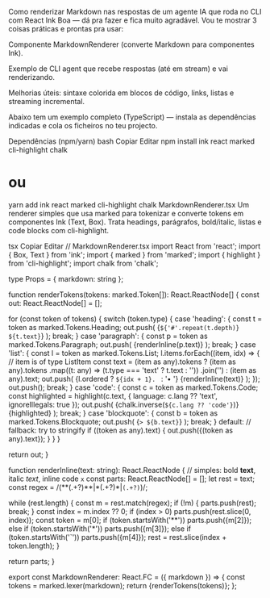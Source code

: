 Como renderizar Markdown nas respostas de um agente IA que roda no CLI com React Ink
Boa — dá pra fazer e fica muito agradável. Vou te mostrar 3 coisas práticas e prontas pra usar:

Componente MarkdownRenderer (converte Markdown para componentes Ink).

Exemplo de CLI agent que recebe respostas (até em stream) e vai renderizando.

Melhorias úteis: sintaxe colorida em blocos de código, links, listas e streaming incremental.

Abaixo tem um exemplo completo (TypeScript) — instala as dependências indicadas e cola os ficheiros no teu projecto.

Dependências (npm/yarn)
bash
Copiar
Editar
npm install ink react marked cli-highlight chalk
# ou
yarn add ink react marked cli-highlight chalk
MarkdownRenderer.tsx
Um renderer simples que usa marked para tokenizar e converte tokens em componentes Ink (Text, Box). Trata headings, parágrafos, bold/italic, listas e code blocks com cli-highlight.

tsx
Copiar
Editar
// MarkdownRenderer.tsx
import React from 'react';
import { Box, Text } from 'ink';
import { marked } from 'marked';
import { highlight } from 'cli-highlight';
import chalk from 'chalk';

type Props = { markdown: string };

function renderTokens(tokens: marked.Token[]): React.ReactNode[] {
  const out: React.ReactNode[] = [];

  for (const token of tokens) {
    switch (token.type) {
      case 'heading': {
        const t = token as marked.Tokens.Heading;
        out.push(
          <Box key={out.length} marginBottom={1}>
            <Text bold underline>
              {`${'#'.repeat(t.depth)} ${t.text}`}
            </Text>
          </Box>
        );
        break;
      }
      case 'paragraph': {
        const p = token as marked.Tokens.Paragraph;
        out.push(
          <Box key={out.length} wrapMargin={1}>
            <Text>{renderInline(p.text)}</Text>
          </Box>
        );
        break;
      }
      case 'list': {
        const l = token as marked.Tokens.List;
        l.items.forEach((item, idx) => {
          // item is of type ListItem
          const text = (item as any).tokens
            ? (item as any).tokens
                .map((t: any) => (t.type === 'text' ? t.text : ''))
                .join('')
            : (item as any).text;
          out.push(
            <Box key={out.length}>
              <Text>{l.ordered ? `${idx + 1}. ` : '• '}</Text>
              <Text>{renderInline(text)}</Text>
            </Box>
          );
        });
        out.push(<Box key={out.length} marginBottom={1} />);
        break;
      }
      case 'code': {
        const c = token as marked.Tokens.Code;
        const highlighted = highlight(c.text, { language: c.lang ?? 'text', ignoreIllegals: true });
        out.push(
          <Box key={out.length} flexDirection="column" marginY={1}>
            <Text>{chalk.inverse(` ${c.lang ?? 'code'} `)}</Text>
            <Box marginTop={0}>
              <Text>{highlighted}</Text>
            </Box>
          </Box>
        );
        break;
      }
      case 'blockquote': {
        const b = token as marked.Tokens.Blockquote;
        out.push(
          <Box key={out.length}>
            <Text italic dimColor>{`> ${b.text}`}</Text>
          </Box>
        );
        break;
      }
      default:
        // fallback: try to stringify
        if ((token as any).text) {
          out.push(<Text key={out.length}>{(token as any).text}</Text>);
        }
    }
  }

  return out;
}

function renderInline(text: string): React.ReactNode {
  // simples: bold **text**, italic *text*, inline code `x`
  const parts: React.ReactNode[] = [];
  let rest = text;
  const regex = /(\*\*(.+?)\*\*|\*(.+?)\*|`(.+?)`)/;

  while (rest.length) {
    const m = rest.match(regex);
    if (!m) {
      parts.push(rest);
      break;
    }
    const index = m.index ?? 0;
    if (index > 0) parts.push(rest.slice(0, index));
    const token = m[0];
    if (token.startsWith('**')) parts.push(<Text bold key={parts.length}>{m[2]}</Text>);
    else if (token.startsWith('*')) parts.push(<Text italic key={parts.length}>{m[3]}</Text>);
    else if (token.startsWith('`')) parts.push(<Text inverse key={parts.length}>{m[4]}</Text>);
    rest = rest.slice(index + token.length);
  }

  return parts;
}

export const MarkdownRenderer: React.FC<Props> = ({ markdown }) => {
  const tokens = marked.lexer(markdown);
  return <Box flexDirection="column">{renderTokens(tokens)}</Box>;
};
